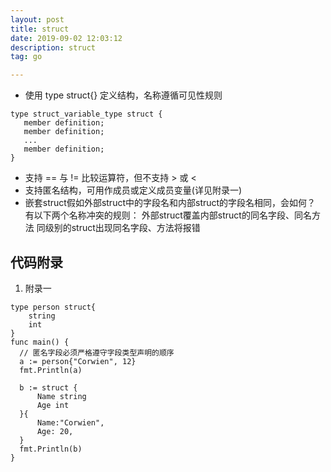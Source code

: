 ```yaml
---
layout: post
title: struct
date: 2019-09-02 12:03:12
description: struct
tag: go

---
```



+ 使用 type <Name> struct{} 定义结构，名称遵循可见性规则
```
type struct_variable_type struct {
   member definition;
   member definition;
   ...
   member definition;
}
```
+ 支持 == 与 != 比较运算符，但不支持 > 或 <
+ 支持匿名结构，可用作成员或定义成员变量(详见附录一)
+ 嵌套struct假如外部struct中的字段名和内部struct的字段名相同，会如何？
有以下两个名称冲突的规则：
外部struct覆盖内部struct的同名字段、同名方法
同级别的struct出现同名字段、方法将报错


## 代码附录
1. 附录一
``` 
type person struct{
    string
    int
}
func main() {
  // 匿名字段必须严格遵守字段类型声明的顺序
  a := person{"Corwien", 12}
  fmt.Println(a)
	
  b := struct {
      Name string
      Age int
  }{
      Name:"Corwien",
      Age: 20,
  }
  fmt.Println(b)
}
```